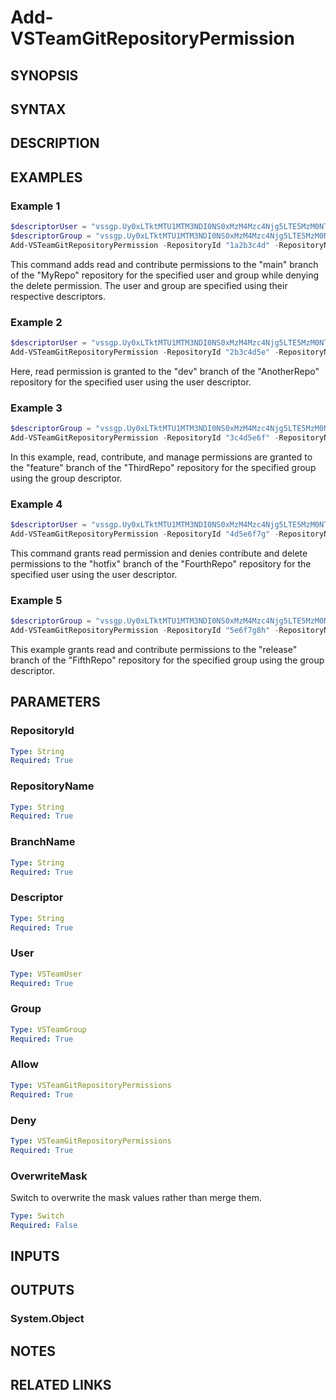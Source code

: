 <!-- #include "./common/header.md" -->

# Add-VSTeamGitRepositoryPermission

## SYNOPSIS

<!-- #include "./synopsis/Add-VSTeamGitRepositoryPermission.md" -->

## SYNTAX

## DESCRIPTION

<!-- #include "./synopsis/Add-VSTeamGitRepositoryPermission.md" -->

## EXAMPLES

### Example 1

```powershell
$descriptorUser = "vssgp.Uy0xLTktMTU1MTM3NDI0NS0xMzM4Mzc4Njg5LTE5MzM0NTM5NjYtMzQ3NzU4NjI4OS0yNTA2ODc2NTA5LTAuMA"
$descriptorGroup = "vssgp.Uy0xLTktMTU1MTM3NDI0NS0xMzM4Mzc4Njg5LTE5MzM0NTM5NjYtMzQ3NzU4NjI4OS0yNTA2ODc2NTA5LTAuMQ"
Add-VSTeamGitRepositoryPermission -RepositoryId "1a2b3c4d" -RepositoryName "MyRepo" -BranchName "main" -Descriptor $descriptorUser -User $descriptorUser -Group $descriptorGroup -Allow "Read,Contribute" -Deny "Delete" -ProjectName "WebAppProject"
```

This command adds read and contribute permissions to the "main" branch of the "MyRepo" repository for the specified user and group while denying the delete permission. The user and group are specified using their respective descriptors.

### Example 2

```powershell
$descriptorUser = "vssgp.Uy0xLTktMTU1MTM3NDI0NS0xMzM4Mzc4Njg5LTE5MzM0NTM5NjYtMzQ3NzU4NjI4OS0yNTA2ODc2NTA5LTAuMA"
Add-VSTeamGitRepositoryPermission -RepositoryId "2b3c4d5e" -RepositoryName "AnotherRepo" -BranchName "dev" -Descriptor $descriptorUser -User $descriptorUser -Allow "Read" -ProjectName "BackendServices"
```

Here, read permission is granted to the "dev" branch of the "AnotherRepo" repository for the specified user using the user descriptor.

### Example 3

```powershell
$descriptorGroup = "vssgp.Uy0xLTktMTU1MTM3NDI0NS0xMzM4Mzc4Njg5LTE5MzM0NTM5NjYtMzQ3NzU4NjI4OS0yNTA2ODc2NTA5LTAuMQ"
Add-VSTeamGitRepositoryPermission -RepositoryId "3c4d5e6f" -RepositoryName "ThirdRepo" -BranchName "feature" -Descriptor $descriptorGroup -Group $descriptorGroup -Allow "Read,Contribute,Manage" -ProjectName "DataAnalytics"
```

In this example, read, contribute, and manage permissions are granted to the "feature" branch of the "ThirdRepo" repository for the specified group using the group descriptor.

### Example 4

```powershell
$descriptorUser = "vssgp.Uy0xLTktMTU1MTM3NDI0NS0xMzM4Mzc4Njg5LTE5MzM0NTM5NjYtMzQ3NzU4NjI4OS0yNTA2ODc2NTA5LTAuMA"
Add-VSTeamGitRepositoryPermission -RepositoryId "4d5e6f7g" -RepositoryName "FourthRepo" -BranchName "hotfix" -Descriptor $descriptorUser -User $descriptorUser -Allow "Read" -Deny "Contribute,Delete" -ProjectName "MobileApp"
```

This command grants read permission and denies contribute and delete permissions to the "hotfix" branch of the "FourthRepo" repository for the specified user using the user descriptor.

### Example 5

```powershell
$descriptorGroup = "vssgp.Uy0xLTktMTU1MTM3NDI0NS0xMzM4Mzc4Njg5LTE5MzM0NTM5NjYtMzQ3NzU4NjI4OS0yNTA2ODc2NTA5LTAuMQ"
Add-VSTeamGitRepositoryPermission -RepositoryId "5e6f7g8h" -RepositoryName "FifthRepo" -BranchName "release" -Descriptor $descriptorGroup -Group $descriptorGroup -Allow "Read,Contribute" -ProjectName "FrontendUI"
```

This example grants read and contribute permissions to the "release" branch of the "FifthRepo" repository for the specified group using the group descriptor.

## PARAMETERS

### RepositoryId

```yaml
Type: String
Required: True
```

### RepositoryName

```yaml
Type: String
Required: True
```

### BranchName

```yaml
Type: String
Required: True
```

### Descriptor

```yaml
Type: String
Required: True
```

### User

```yaml
Type: VSTeamUser
Required: True
```

### Group

```yaml
Type: VSTeamGroup
Required: True
```

### Allow

```yaml
Type: VSTeamGitRepositoryPermissions
Required: True
```

### Deny

```yaml
Type: VSTeamGitRepositoryPermissions
Required: True
```

### OverwriteMask

Switch to overwrite the mask values rather than merge them.

```yaml
Type: Switch
Required: False
```

<!-- #include "./params/projectName.md" -->

## INPUTS

## OUTPUTS

### System.Object

## NOTES

<!-- #include "./common/prerequisites.md" -->

## RELATED LINKS
